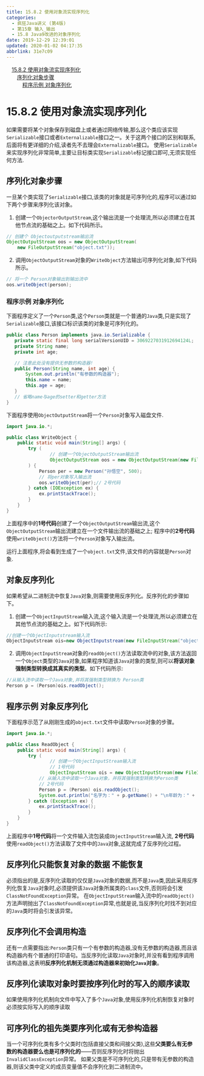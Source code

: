 ```yaml
---
title: 15.8.2 使用对象流实现序列化
categories: 
  - 疯狂Java讲义 (第4版)
  - 第15章 输入_输出
  - 15.8 Java9改进的对象序列化
date: 2019-12-29 12:39:01
updated: 2020-01-02 04:17:35
abbrlink: 31e7c09
---
```

<div id='my_toc'><a href="/JavaReadingNotes/31e7c09/#15-8-2-使用对象流实现序列化" class="header_1">15.8.2 使用对象流实现序列化</a><br><a href="/JavaReadingNotes/31e7c09/#序列化对象步骤" class="header_2">序列化对象步骤</a><br><a href="/JavaReadingNotes/31e7c09/#程序示例-对象序列化" class="header_3">程序示例 对象序列化</a><br></div>
<style>.header_1{margin-left: 1em;}.header_2{margin-left: 2em;}.header_3{margin-left: 3em;}.header_4{margin-left: 4em;}.header_5{margin-left: 5em;}.header_6{margin-left: 6em;}</style>
<!--more-->
<script>if (navigator.platform.search('arm')==-1){document.getElementById('my_toc').style.display = 'none';}var e,p = document.getElementsByTagName('p');while (p.length>0) {e = p[0];e.parentElement.removeChild(e);}</script>

<!--end-->
# 15.8.2 使用对象流实现序列化
如果需要将某个对象保存到磁盘上或者通过网络传输,那么这个类应该实现`Serializable`接口或者`Externalizable`接口之一。关于这两个接口的区别和联系,后面将有更详细的介绍,读者先不去理会`Externalizable`接口。
使用`Serializable`来实现序列化非常简单,主要让目标类实现`Serializable`标记接口即可,无须实现任何方法.

## 序列化对象步骤
一旦某个类实现了`Serializable`接口,该类的对象就是可序列化的,程序可以通过如下两个步骤来序列化该对象。

1. 创建一个`ObjectorOutputStream`,这个输出流是一个处理流,所以必须建立在其他节点流的基础之上。如下代码所示。
```java
// 创建个 Objectoutputstream输出流
ObjectOutputStream oos = new ObjectOutputStream(
    new FileOutputStream("object.txt"));
```
2. 调用`ObjectOutputStream`对象的`WriteObject`方法输出可序列化对象,如下代码所示。
```java
// 将一个 Person对象输出到输出流中
oos.writeObject(person);
```

### 程序示例 对象序列化
下面程序定义了一个`Person`类,这个`Person`类就是一个普通的`Java`类,只是实现了`Serializable`接口,该接口标识该类的对象是可序列化的。
 ```java
public class Person implements java.io.Serializable {
    private static final long serialVersionUID = 3069227031912694124L;
    private String name;
    private int age;

    // 注意此处没有提供无参数的构造器!
    public Person(String name, int age) {
        System.out.println("有参数的构造器");
        this.name = name;
        this.age = age;
    }
    // 省略name与age的setter和getter方法
}
```
下面程序使用`ObjectOutputStream`将一个`Person`对象写入磁盘文件.
```java
import java.io.*;

public class WriteObject {
	public static void main(String[] args) {
		try (
				// 创建一个ObjectOutputStream输出流
				ObjectOutputStream oos = new ObjectOutputStream(new FileOutputStream("object.txt"))// 1号代码
		) {
			Person per = new Person("孙悟空", 500);
			// 将per对象写入输出流
			oos.writeObject(per);// 2号代码
		} catch (IOException ex) {
			ex.printStackTrace();
		}
	}
}
```
上面程序中的**1号代码**创建了一个`ObjectOutputStream`输出流,这个`ObjectOutputStream`输出流建立在一个文件输出流的基础之上;
程序中的**2号代码**使用`writeObject()`方法将一个`Person`对象写入输出流。

运行上面程序,将会看到生成了一个`object.txt`文件,该文件的内容就是`Person`对象.

## 对象反序列化
如果希望从二进制流中恢复`Java`对象,则需要使用反序列化。反序列化的步骤如下。
1. 创建一个`ObjectInputStream`输入流,这个输入流是一个处理流,所以必须建立在其他节点流的基础之上。如下代码所示:
```java
//创建一个ObjectInputstream输入流
ObjectInputstream ois=new ObjectInputstream(new FileInputStream("object.txt"));
```
2. 调用`ObjectInputStream`对象的`readObject()`方法读取流中的对象,该方法返回一个`Object`类型的`Java`对象,如果程序知道该`Java`对象的类型,则可以**将该对象强制类型转换成其真实的类型**。如下代码所示:
```java
//从输入流中读取一个Java对象,并将其强制类型转换为 Person类
Person p = (Person)ois.readObject();
```

## 程序示例 对象反序列化
下面程序示范了从刚刚生成的`object.txt`文件中读取`Person`对象的步骤。
```java
import java.io.*;

public class ReadObject {
	public static void main(String[] args) {
		try (
				// 创建一个ObjectInputStream输入流
				// 1号代码
				ObjectInputStream ois = new ObjectInputStream(new FileInputStream("object.txt"))) {
			// 从输入流中读取一个Java对象，并将其强制类型转换为Person类
			// 2号代码
			Person p = (Person) ois.readObject();
			System.out.println("名字为：" + p.getName() + "\n年龄为：" + p.getAge());
		} catch (Exception ex) {
			ex.printStackTrace();
		}
	}
}
```
上面程序中**1号代码**将一个文件输入流包装成`ObjectInputStream`输入流,
**2号代码**使用`readObject()`方法读取了文件中的`Java`对象,这就完成了反序列化过程。
## 反序列化只能恢复对象的数据 不能恢复
必须指出的是,反序列化读取的仅仅是`Java`对象的数据,而不是`Java`类,因此采用反序列化恢复`Java`对象时,必须提供该`Java`对象所属类的`class`文件,否则将会引发`ClassNotFoundException`异常。
在`ObjectInputStream`输入流中的`readObject()`方法声明抛出了`ClassNotFoundException`异常,也就是说,当反序列化时找不到对应的`Java`类时将会引发该异常。
## 反序列化不会调用构造
还有一点需要指出:`Person`类只有一个有参数的构造器,没有无参数的构造器,而且该构造器内有个普通的打印语句。当反序列化读取`Java`对象时,并没有看到程序调用该构造器,这表明**反序列化机制无须通过构造器来初始化`Java`对象**。
## 反序列化读取对象时要按序列化时的写入的顺序读取
如果使用序列化机制向文件中写入了多个`Java`对象,使用反序列化机制恢复对象时必须按实际写入的顺序读取

## 可序列化的祖先类要序列化或有无参构造器
当一个可序列化类有多个父类时(包括直接父类和间接父类),这些**父类要么有无参数的构造器要么也是可序列化的**——否则反序列化时将抛出`InvalidClassException`异常。
如果父类是不可序列化的,只是带有无参数的构造器,则该父类中定义的成员变量值不会序列化到二进制流中。
